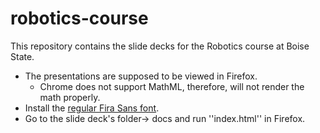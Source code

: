 # robotics-course

This repository contains the slide decks for the Robotics course at Boise State.

* The presentations are supposed to be viewed in Firefox.
  * Chrome does not support MathML, therefore, will not render the math properly.
* Install the [regular Fira Sans font](https://fonts.google.com/specimen/Fira+Sans).
* Go to the slide deck's folder-> docs and run ''index.html'' in Firefox.
